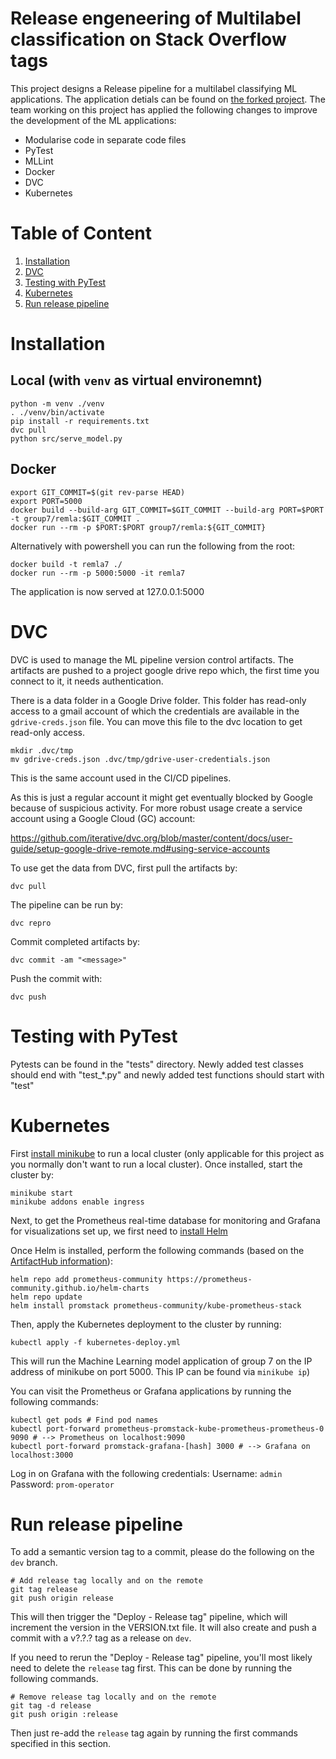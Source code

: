 # Release engeneering of Multilabel classification on Stack Overflow tags

This project designs a Release pipeline for a multilabel classifying ML applications. The application detials can be found on [the forked project](https://github.com/luiscruz/remla-baseline-project/blob/main/README.md). The team working on this project has applied the following changes to improve the development of the ML applications:

- Modularise code in separate code files
- PyTest
- MLLint
- Docker
- DVC
- Kubernetes

# Table of Content

1. [Installation](#installation)
2. [DVC](#dvc)
3. [Testing with PyTest](#testing-with-pytest)
4. [Kubernetes](#kubernetes)
5. [Run release pipeline](#run-release-pipeline)

# Installation

## Local (with `venv` as virtual environemnt)

```
python -m venv ./venv
. ./venv/bin/activate
pip install -r requirements.txt
dvc pull
python src/serve_model.py
```

## Docker

```
export GIT_COMMIT=$(git rev-parse HEAD)
export PORT=5000
docker build --build-arg GIT_COMMIT=$GIT_COMMIT --build-arg PORT=$PORT -t group7/remla:$GIT_COMMIT .
docker run --rm -p $PORT:$PORT group7/remla:${GIT_COMMIT}
```

Alternatively with powershell you can run the following from the root:

```
docker build -t remla7 ./
docker run --rm -p 5000:5000 -it remla7
```

The application is now served at 127.0.0.1:5000

# DVC

DVC is used to manage the ML pipeline version control artifacts.
The artifacts are pushed to a project google drive repo which,
the first time you connect to it, it needs authentication.

There is a data folder in a Google Drive folder.
This folder has read-only access to a gmail account of which the credentials
are available in the `gdrive-creds.json` file.
You can move this file to the dvc location to get read-only access.

```
mkdir .dvc/tmp
mv gdrive-creds.json .dvc/tmp/gdrive-user-credentials.json
```

This is the same account used in the CI/CD pipelines.

As this is just a regular account it might get eventually blocked by Google
because of suspicious activity. For more robust usage create a service account
using a Google Cloud (GC) account:

https://github.com/iterative/dvc.org/blob/master/content/docs/user-guide/setup-google-drive-remote.md#using-service-accounts

To use get the data from DVC, first pull the artifacts by:

```console
dvc pull
```

The pipeline can be run by:

```console
dvc repro
```

Commit completed artifacts by:

```console
dvc commit -am "<message>"
```

Push the commit with:

```console
dvc push
```

# Testing with PyTest

Pytests can be found in the "tests" directory. Newly added test classes should end with "test\_\*.py" and newly added test functions should start with "test"

# Kubernetes

First [install minikube](https://minikube.sigs.k8s.io/docs/start/) to run a local cluster (only applicable for this project as you normally don't want to run a local cluster).
Once installed, start the cluster by:

```console
minikube start
minikube addons enable ingress
```

Next, to get the Prometheus real-time database for monitoring and Grafana for visualizations set up, we first need to [install Helm](https://helm.sh/docs/intro/install/)

Once Helm is installed, perform the following commands (based on the [ArtifactHub information](https://artifacthub.io/packages/helm/prometheus-community/kube-prometheus-stack)):

```console
helm repo add prometheus-community https://prometheus-community.github.io/helm-charts
helm repo update
helm install promstack prometheus-community/kube-prometheus-stack
```

Then, apply the Kubernetes deployment to the cluster by running:

```console
kubectl apply -f kubernetes-deploy.yml
```

This will run the Machine Learning model application of group 7 on the IP address of minikube on port 5000. This IP can be found via `minikube ip`)

You can visit the Prometheus or Grafana applications by running the following commands:

```console
kubectl get pods # Find pod names
kubectl port-forward prometheus-promstack-kube-prometheus-prometheus-0 9090 # --> Prometheus on localhost:9090
kubectl port-forward promstack-grafana-[hash] 3000 # --> Grafana on localhost:3000
```

Log in on Grafana with the following credentials:
Username: `admin`
Password: `prom-operator`

# Run release pipeline

To add a semantic version tag to a commit, please do the following on the `dev` branch.

```console
# Add release tag locally and on the remote
git tag release
git push origin release
```

This will then trigger the "Deploy - Release tag" pipeline, which will increment the version in the VERSION.txt file.
It will also create and push a commit with a v?.?.? tag as a release on `dev`.

If you need to rerun the "Deploy - Release tag" pipeline, you'll most likely need to delete the `release` tag first. This can be done by running the following commands.

```console
# Remove release tag locally and on the remote
git tag -d release
git push origin :release
```

Then just re-add the `release` tag again by running the first commands specified in this section.
